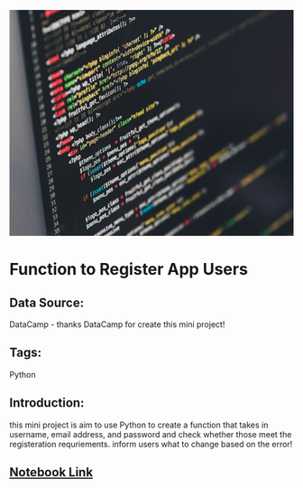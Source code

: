 
<p align="center">
  <img src=https://github.com/mei-pan/function_register_app_users/blob/main/ilya-pavlov-OqtafYT5kTw-unsplash.jpg alt="curtesy of DataCamp" width='700', height='400'>
</p>

# Function to Register App Users   
## Data Source:
  DataCamp - thanks DataCamp for create this mini project!
## Tags:
  Python
## Introduction:
this mini project is aim to use Python to create a function that takes in username, email address, and password and check whether those meet the registeration requriements. inform users what to change based on the error! 

## [Notebook Link](https://github.com/mei-pan/nutrition_calculator/blob/main/nutrition_calculator.ipynb) 

